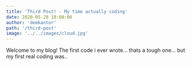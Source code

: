 ```yaml
---
title: 'Third Post! - My time actually coding'
date: 2020-05-28 18:00:00
author: 'demkantor'
path: '/third-post'
image: '../../images/cloud.jpg'
---
```


Welcome to my blog! The first code i ever wrote... thats a tough one... but my first real coding was..